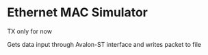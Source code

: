 # Ethernet MAC Simulator

TX only for now

Gets data input through Avalon-ST interface and writes packet to file

